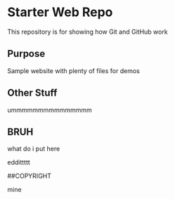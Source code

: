 # Starter Web Repo

This repository is for showing how Git and GitHub work

## Purpose

Sample website with plenty of files for demos

## Other Stuff

ummmmmmmmmmmmmmm

## BRUH

what do i put here

eddittttt

##COPYRIGHT

mine